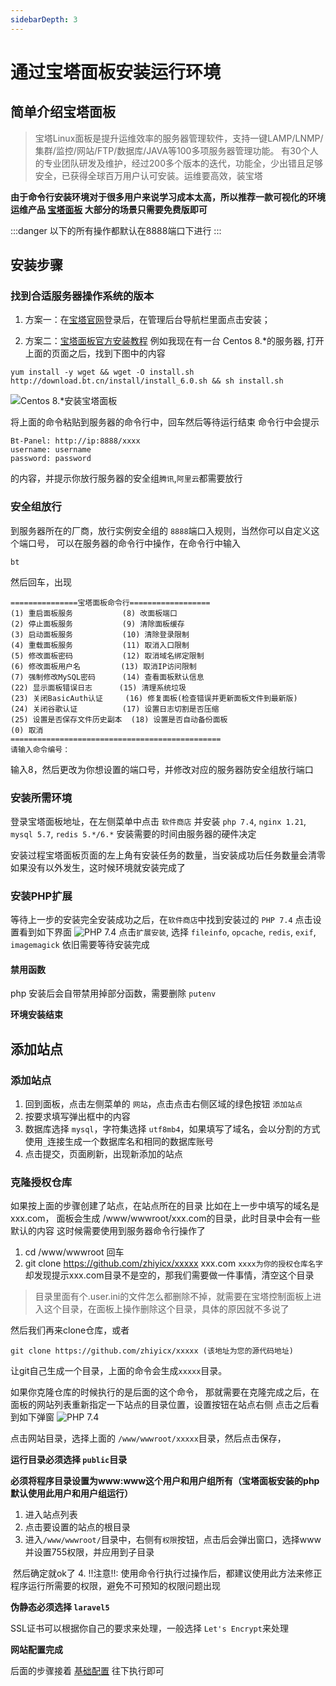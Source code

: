 ```yaml
---
sidebarDepth: 3
---
```


# 通过宝塔面板安装运行环境
## 简单介绍宝塔面板
> 宝塔Linux面板是提升运维效率的服务器管理软件，支持一键LAMP/LNMP/集群/监控/网站/FTP/数据库/JAVA等100多项服务器管理功能。
  有30个人的专业团队研发及维护，经过200多个版本的迭代，功能全，少出错且足够安全，已获得全球百万用户认可安装。运维要高效，装宝塔

**由于命令行安装环境对于很多用户来说学习成本太高，所以推荐一款可视化的环境运维产品 [宝塔面板](https://www.bt.cn/?invite_code=MV9iY3F0dGI=)
大部分的场景只需要免费版即可**

:::danger
以下的所有操作都默认在8888端口下进行
:::

## 安装步骤
### 找到合适服务器操作系统的版本
1. 方案一：在[宝塔官网](https://www.bt.cn/?invite_code=MV9vbWJxdWY=)登录后，在管理后台导航栏里面点击安装；

2. 方案二：[宝塔面板官方安装教程](https://www.bt.cn/bbs/thread-19376-1-1.html)
例如我现在有一台 Centos 8.*的服务器, 打开上面的页面之后，找到下图中的内容

```shell script
yum install -y wget && wget -O install.sh http://download.bt.cn/install/install_6.0.sh && sh install.sh
```

<img alt="Centos 8.*安装宝塔面板" :src="$withBase('/assets/img/centos-install-bt.png')" />

将上面的命令粘贴到服务器的命令行中，回车然后等待运行结束
命令行中会提示

```shell script
Bt-Panel: http://ip:8888/xxxx
username: username
password: password
```

的内容，并提示你放行服务器的安全组`腾讯`,`阿里云`都需要放行



### 安全组放行

到服务器所在的厂商，放行实例安全组的 `8888`端口入规则，当然你可以自定义这个端口号，
可以在服务器的命令行中操作，在命令行中输入
```shell script
bt
```
然后回车，出现
```shell script
===============宝塔面板命令行==================
(1) 重启面板服务           (8) 改面板端口
(2) 停止面板服务           (9) 清除面板缓存
(3) 启动面板服务           (10) 清除登录限制
(4) 重载面板服务           (11) 取消入口限制
(5) 修改面板密码           (12) 取消域名绑定限制
(6) 修改面板用户名         (13) 取消IP访问限制
(7) 强制修改MySQL密码      (14) 查看面板默认信息
(22) 显示面板错误日志      (15) 清理系统垃圾
(23) 关闭BasicAuth认证     (16) 修复面板(检查错误并更新面板文件到最新版)
(24) 关闭谷歌认证          (17) 设置日志切割是否压缩
(25) 设置是否保存文件历史副本  (18) 设置是否自动备份面板
(0) 取消
===============================================
请输入命令编号：
```
输入8，然后更改为你想设置的端口号，并修改对应的服务器防安全组放行端口

### 安装所需环境

登录宝塔面板地址，在左侧菜单中点击 `软件商店`
并安装 `php 7.4`, `nginx 1.21`, `mysql 5.7`, `redis 5.*/6.*`
安装需要的时间由服务器的硬件决定

安装过程宝塔面板页面的左上角有安装任务的数量，当安装成功后任务数量会清零
如果没有以外发生，这时候环境就安装完成了

### 安装PHP扩展
等待上一步的安装完全安装成功之后，在`软件商店`中找到安装过的 `PHP 7.4`
点击设置看到如下界面
<img alt="PHP 7.4" :src="$withBase('/assets/img/php-7.4.png')" />
点击`扩展安装`, 选择
`fileinfo`,
`opcache`,
`redis`,
`exif`,
`imagemagick`
依旧需要等待安装完成

#### 禁用函数

php 安装后会自带禁用掉部分函数，需要删除 `putenv`

**环境安装结束**

## 添加站点
### 添加站点
1. 回到面板，点击左侧菜单的 `网站`，点击点击右侧区域的绿色按钮 `添加站点`
2. 按要求填写弹出框中的内容
3. 数据库选择 `mysql`，字符集选择 `utf8mb4`，如果填写了域名，会以分割的方式使用`_`连接生成一个数据库名和相同的数据库账号
4. 点击提交，页面刷新，出现新添加的站点
### 克隆授权仓库
如果按上面的步骤创建了站点，在站点所在的目录 比如在上一步中填写的域名是 xxx.com，
面板会生成 /www/wwwroot/xxx.com的目录，此时目录中会有一些默认的内容
这时候需要使用到服务器命令行操作了
1. cd /www/wwwroot 回车
2. git clone https://github.com/zhiyicx/xxxxx xxx.com `xxxx为你的授权仓库名字`
却发现提示xxx.com目录不是空的，那我们需要做一件事情，清空这个目录

>目录里面有个.user.ini的文件怎么都删除不掉，就需要在宝塔控制面板上进入这个目录，在面板上操作删除这个目录，具体的原因就不多说了

然后我们再来clone仓库，或者

```shell script
git clone https://github.com/zhiyicx/xxxxx (该地址为您的源代码地址)

```
让git自己生成一个目录，上面的命令会生成`xxxxx`目录。

如果你克隆仓库的时候执行的是后面的这个命令，
那就需要在克隆完成之后，在面板的网站列表重新指定一下站点的目录位置，设置按钮在站点右侧
点击之后看到如下弹窗
<img alt="PHP 7.4" :src="$withBase('/assets/img/site-setting.png')" />

点击网站目录，选择上面的 `/www/wwwroot/xxxxx`目录，然后点击保存，

**运行目录必须选择 `public`目录**

**必须将程序目录设置为www:www这个用户和用户组所有（宝塔面板安装的php默认使用此用户和用户组运行）**
1. 进入站点列表
2. 点击要设置的站点的根目录
3. 进入`/www/wwwroot/`目录中，右侧有`权限`按钮，点击后会弹出窗口，选择www并设置755权限，并应用到子目录
<img :src="$withBase('/assets/img/v2/guide/installation/specified- permission@2x.png')" />
然后确定就ok了
4. !!注意!!: 使用命令行执行过操作后，都建议使用此方法来修正程序运行所需要的权限，避免不可预知的权限问题出现 

**伪静态必须选择 `laravel5`**

SSL证书可以根据你自己的要求来处理，一般选择 `Let's Encrypt`来处理

**网站配置完成**

后面的步骤接着 [基础配置](/v2/guide/installation/install-plus.html#%E5%9F%BA%E7%A1%80%E9%85%8D%E7%BD%AE)
往下执行即可